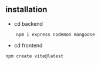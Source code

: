 ## installation
- cd backend

``` npm init -y 
    npm i express nodemon mongoose
```

- cd frontend

``` 
npm create vite@latest
```